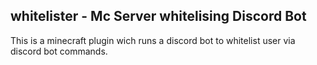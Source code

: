 ## whitelister - Mc Server whitelising Discord Bot 
This is a minecraft plugin wich runs a discord bot to whitelist user via discord bot commands.
